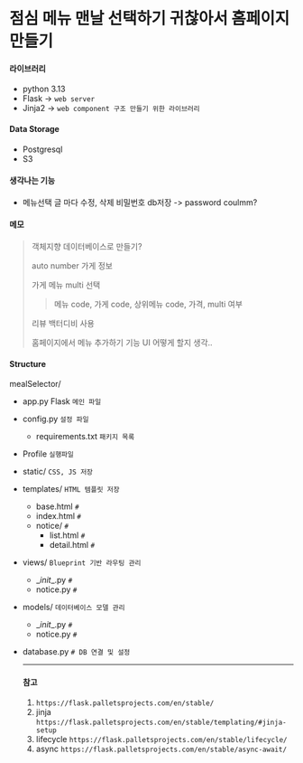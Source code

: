 # 점심 메뉴 맨날 선택하기 귀찮아서 홈페이지 만들기


#### 라이브러리
 - python 3.13
 - Flask -> `web server`
 - Jinja2 -> `web component 구조 만들기 위한 라이브러리`


#### Data Storage
- Postgresql
- S3

#### 생각나는 기능
- 메뉴선택 글 마다 수정, 삭제 비밀번호 db저장 -> password coulmm?


#### 메모
> 객체지향 데이터베이스로 만들기?
> 
> auto number 가게 정보
> 
> 가게 메뉴 multi 선택
> 
>> 메뉴 code, 가게 code, 상위메뉴 code, 가격, multi 여부
> 
> 리뷰 백터디비 사용
> 
> 홈페이지에서 메뉴 추가하기 기능 UI 어떻게 할지 생각..


#### Structure
mealSelector/
- app.py Flask `메인 파일`
- config.py `설정 파일`
  - requirements.txt `패키지 목록`
- Profile `실행파일`
- static/ `CSS, JS 저장`
- templates/ `HTML 템플릿 저장`
  - base.html `#`
  - index.html `#`
  - notice/ `#`
    - list.html `#`
    - detail.html `#`
- views/ `Blueprint 기반 라우팅 관리`
  - \__init__.py `#`
  - notice.py `#`
- models/ `데이터베이스 모델 관리`
  - \__init__.py `#`
  - notice.py `#`
- database.py `# DB 연결 및 설정`

  ------------
  #### 참고
  1. `https://flask.palletsprojects.com/en/stable/`
  2. jinja `https://flask.palletsprojects.com/en/stable/templating/#jinja-setup`
  3. lifecycle `https://flask.palletsprojects.com/en/stable/lifecycle/`
  4. async `https://flask.palletsprojects.com/en/stable/async-await/`

